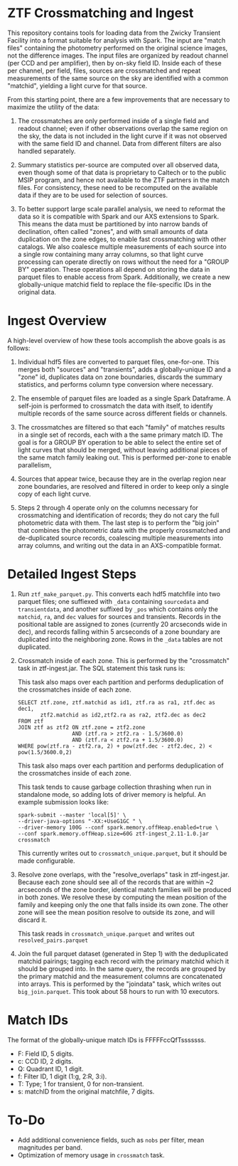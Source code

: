 
ZTF Crossmatching and Ingest
============================

This repository contains tools for loading data from the Zwicky Transient
Facility into a format suitable for analysis with Spark. The input are "match
files" containing the photometry performed on the original science images,
not the difference images. The input files are organized by readout channel
(per CCD and per amplifier), then by on-sky field ID. Inside each of these
per channel, per field, files, sources are crossmatched and repeat
measurements of the same source on the sky are identified with a common
"matchid", yielding a light curve for that source.

From this starting point, there are a few improvements that are necessary to
maximize the utility of the data:

1. The crossmatches are only performed inside of a single field and readout
channel; even if other observations overlap the same region on the sky, the
data is not included in the light curve if it was not observed with the same
field ID and channel. Data from different filters are also handled separately.

2. Summary statistics per-source are computed over all observed data, even
though some of that data is proprietary to Caltech or to the public MSIP
program, and hence not available to the ZTF partners in the match files. For
consistency, these need to be recomputed on the available data if they are to
be used for selection of sources.

3. To better support large scale parallel analysis, we need to reformat the
data so it is compatible with Spark and our AXS extensions to Spark. This
means the data must be partitioned by into narrow bands of declination, often
called "zones", and with small amounts of data duplication on the zone edges,
to enable fast crossmatching with other catalogs. We also coalesce multiple
measurements of each source into a single row containing many array columns,
so that light curve processing can operate directly on rows without the need
for a "GROUP BY" operation. These operations all depend on storing the data
in parquet files to enable access from Spark. Additionally, we create a new
globally-unique matchid field to replace the file-specific IDs in the
original data.

Ingest Overview
===============

A high-level overview of how these tools accomplish the above goals is as
follows:

1. Individual hdf5 files are converted to parquet files, one-for-one. This
merges both "sources" and "transients", adds a globally-unique ID and a
"zone" id, duplicates data on zone boundaries, discards the summary
statistics, and performs column type conversion where necessary.

2. The ensemble of parquet files are loaded as a single Spark Dataframe. A
self-join is performed to crossmatch the data with itself, to identify
multiple records of the same source across different fields or channels.

3. The crossmatches are filtered so that each "family" of matches results in
a single set of records, each with a the same primary match ID. The goal is
for a GROUP BY operation to be able to select the entire set of light curves
that should be merged, without leaving additional pieces of the same match
family leaking out. This is performed per-zone to enable parallelism, 

4. Sources that appear twice, because they are in the overlap region near
zone boundaries, are resolved and filtered in order to keep only a single
copy of each light curve.

5. Steps 2 through 4 operate only on the columns necessary for crossmatching
and identification of records; they do not cary the full photometric data
with them. The last step is to perform the "big join" that combines the
photometric data with the properly crossmatched and de-duplicated source
records, coalescing multiple measurements into array columns, and writing out
the data in an AXS-compatible format.

Detailed Ingest Steps
=====================

1. Run `ztf_make_parquet.py`. This converts each hdf5 matchfile into two parquet
   files; one suffiexed with `_data` containing `sourcedata` and
   `transientdata`, and another suffixed by `_pos` which contains only the
   `matchid`, `ra`, and `dec` values for sources and transients. Records in the
   positional table are assigned to zones (currently 20 arcseconds wide in dec),
   and records falling within 5 arcseconds of a zone boundary are duplicated
   into the neighboring zone. Rows in the `_data` tables are not duplicated.

2. Crossmatch inside of each zone. This is performed by the "crossmatch" task
   in ztf-ingest.jar. The SQL statement this task runs is:

   This task also maps over each partition and performs deduplication of the
   crossmatches inside of each zone.

   ```
   SELECT ztf.zone, ztf.matchid as id1, ztf.ra as ra1, ztf.dec as dec1,
          ztf2.matchid as id2,ztf2.ra as ra2, ztf2.dec as dec2
   FROM ztf
   JOIN ztf as ztf2 ON ztf.zone = ztf2.zone
                    AND (ztf.ra > ztf2.ra - 1.5/3600.0)
                    AND (ztf.ra < ztf2.ra + 1.5/3600.0)
   WHERE pow(ztf.ra - ztf2.ra, 2) + pow(ztf.dec - ztf2.dec, 2) < pow(1.5/3600.0,2)
   ```

   This task also maps over each partition and performs deduplication of the
   crossmatches inside of each zone.

   This task tends to cause garbage collection thrashing when run in standalone
   mode, so adding lots of driver memory is helpful. An example submission looks
   like:
   ```
   spark-submit --master 'local[5]' \
   --driver-java-options "-XX:+UseG1GC " \
   --driver-memory 100G --conf spark.memory.offHeap.enabled=true \
   --conf spark.memory.offHeap.size=60G ztf-ingest_2.11-1.0.jar crossmatch
   ```

     This currently writes out to `crossmatch_unique.parquet`, but it should be
   made configurable.

4. Resolve zone overlaps, with the "resolve_overlaps" task in ztf-ingest.jar.
   Because each zone should see all of the records that are within ~2 arcseconds
   of the zone border, identical match families will be produced in both zones.
   We resolve these by computing the mean position of the family and keeping
   only the one that falls inside its own zone. The other zone will see the mean
   position resolve to outside its zone, and will discard it. 

   This task reads in `crossmatch_unique.parquet` and writes out
   `resolved_pairs.parquet`

5. Join the full parquet dataset (generated in Step 1) with the deduplicated
   matchid pairings; tagging each record with the primary matchid which it
   should be grouped into. In the same query, the records are grouped by the
   primary matchid and the measurement columns are concatenated into arrays.
   This is performed by the "joindata" task, which writes out
   `big_join.parquet`. This took about 58 hours to run with 10 executors.

Match IDs
=========

The format of the globally-unique match IDs is FFFFFccQfTsssssss.

- F: Field ID, 5 digits.
- c: CCD ID, 2 digits.
- Q: Quadrant ID, 1 digit.
- f: Filter ID, 1 digit (1:g, 2:R, 3:i).
- T: Type; 1 for transient, 0 for non-transient.
- s: matchID from the original matchfile, 7 digits.  

To-Do
=====

- Add additional convenience fields, such as `nobs` per filter, mean magnitudes per band.
- Optimization of memory usage in `crossmatch` task.


